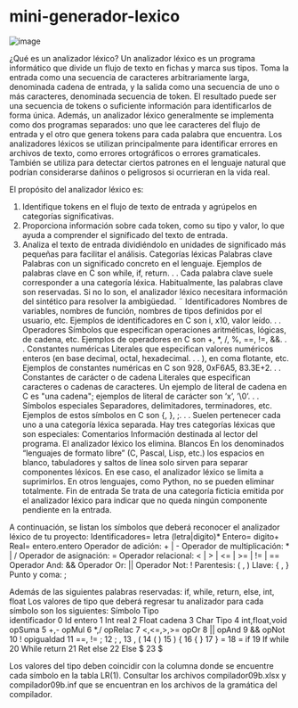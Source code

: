 # mini-generador-lexico
![image](https://user-images.githubusercontent.com/74196278/186326166-613955e7-bd31-432b-8c0e-5d2a0b638b7c.png)

¿Qué es un analizador léxico?
Un analizador léxico es un programa informático que divide un flujo de texto en fichas y marca sus tipos. Toma la entrada como una secuencia de caracteres arbitrariamente larga, denominada cadena de entrada, y la salida como una secuencia de uno o más caracteres, denominada secuencia de token.
El resultado puede ser una secuencia de tokens o suficiente información para identificarlos de forma única.
Además, un analizador léxico generalmente se implementa como dos programas separados: uno que lee caracteres del flujo de entrada y el otro que genera tokens para cada palabra que encuentra.
Los analizadores léxicos se utilizan principalmente para identificar errores en archivos de texto, como errores ortográficos o errores gramaticales. También se utiliza para detectar ciertos patrones en el lenguaje natural que podrían considerarse dañinos o peligrosos si ocurrieran en la vida real.

El propósito del analizador léxico es:
1.	Identifique tokens en el flujo de texto de entrada y agrúpelos en categorías significativas.
2.	Proporciona información sobre cada token, como su tipo y valor, lo que ayuda a comprender el significado del texto de entrada.
3.	Analiza el texto de entrada dividiéndolo en unidades de significado más pequeñas para facilitar el análisis.
Categorías léxicas
Palabras clave Palabras con un significado concreto en el lenguaje. Ejemplos de palabras clave en C son while, if, return. . . Cada palabra clave suele corresponder a una categoría léxica. Habitualmente, las palabras clave son reservadas. Si no lo son, el analizador léxico necesitara información del sintético para resolver la ambigüedad. ¨
Identificadores Nombres de variables, nombres de función, nombres de tipos definidos por el usuario, etc. Ejemplos de identificadores en C son i, x10, valor leído. . .
Operadores Símbolos que especifican operaciones aritméticas, lógicas, de cadena, etc. Ejemplos de operadores en C son +, *, /, %, ==, !=, &&. . .
Constantes numéricas Literales que especifican valores numéricos enteros (en base decimal, octal, hexadecimal. . . ), en coma flotante, etc. Ejemplos de constantes numéricas en C son 928, 0xF6A5, 83.3E+2. . .
Constantes de carácter o de cadena Literales que especifican caracteres o cadenas de caracteres. Un ejemplo de literal de cadena en C es "una cadena"; ejemplos de literal de carácter son ’x’, ’\0’. . . Símbolos especiales Separadores, delimitadores, terminadores, etc. Ejemplos de estos símbolos en C son {, }, ;. . . Suelen pertenecer cada uno a una categoría léxica separada.
Hay tres categorías léxicas que son especiales:
Comentarios Información destinada al lector del programa. El analizador léxico los elimina.
Blancos En los denominados “lenguajes de formato libre” (C, Pascal, Lisp, etc.) los espacios en blanco, tabuladores y saltos de línea solo sirven para separar componentes léxicos. En ese caso, el analizador léxico se limita a suprimirlos. En otros lenguajes, como Python, no se pueden eliminar totalmente.
Fin de entrada Se trata de una categoría ficticia emitida por el analizador léxico para indicar que no queda ningún componente pendiente en la entrada.


A continuación, se listan los símbolos que deberá reconocer el analizador léxico de tu proyecto:
Identificadores= letra (letra|digito)*
Entero= digito+
Real= entero.entero
Operador de adición: + | -
Operador de multiplicación: * | /
Operador de asignación: =
Operador relacional: < | > | <= | >= | != | ==
Operador And: &&
Operador Or: ||
Operador Not: !
Parentesis: ( , )
Llave: { , }
Punto y coma: ;

Además de las siguientes palabras reservadas: if, while, return, else, int, float
Los valores de tipo que deberá regresar tu analizador para cada símbolo son los siguientes:
Símbolo	Tipo	
identificador	0	Id
entero	1	Int
real	2	Float
cadena	3	Char
Tipo	4	int,float,void
opSuma	5	+,-
opMul	6	*,/
opRelac	7	<,<=,>,>=
opOr	8	||
opAnd	9	&&
opNot	10	!
opigualdad	11	==, !=
;	12	;
,	13	,
(	14	(
)	15	)
{	16	{
}	17	}
=	18	=
if	19	If
while	20	While
return	21	Ret
else	22	Else
$	23	$

Los valores del tipo deben coincidir con la columna donde se encuentre cada símbolo en la tabla
LR(1). Consultar los archivos compilador09b.xlsx y compilador09b.inf que se encuentran en los
archivos de la gramática del compilador.
